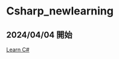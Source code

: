 ﻿# Csharp_newlearning
## 2024/04/04 開始
[Learn C#](https://learn.microsoft.com/zh-tw/collections/yz26f8y64n7k07)